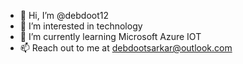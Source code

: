 - 👋 Hi, I’m @debdoot12
- 👀 I’m interested in technology 
- 🌱 I’m currently learning Microsoft Azure IOT 
- 📫 Reach out to me at debdootsarkar@outlook.com 

<!---
debdoot12/debdoot12 is a ✨ special ✨ repository because its `README.md` (this file) appears on your GitHub profile.
You can click the Preview link to take a look at your changes.
--->
